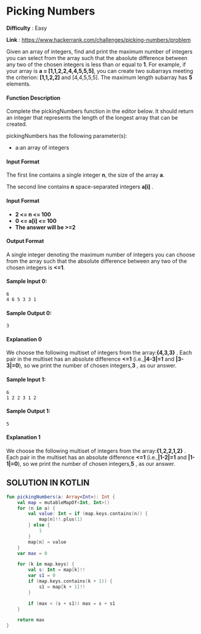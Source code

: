 # Picking Numbers

**Difficulty** : Easy

**Link** : https://www.hackerrank.com/challenges/picking-numbers/problem

Given an array of integers, find and print the maximum number of integers you can select from the array such that the absolute difference between any two of the chosen integers is less than or equal to __1__. For example, if your array is __a = [1,1,2,2,4,4,5,5,5]__, you can create two subarrays meeting the criterion: __[1,1,2,2]__ and [4,4,5,5,5]. The maximum length subarray has __5__ elements.

#### Function Description
Complete the pickingNumbers function in the editor below. It should return an integer that represents the length of the longest array that can be created.

pickingNumbers has the following parameter(s):
- a:an array of integers

#### Input Format
The first line contains a single integer __n__, the size of the array __a__.

The second line contains __n__ space-separated integers __a[i]__ .

#### Input Format
- __2 <= n <= 100__
- __0 <= a[i] <= 100__
- __The answer will be >=2__

#### Output Format
A single integer denoting the maximum number of integers you can choose from the array such that the absolute difference between any two of the chosen integers is __<=1__.

#### Sample Input 0:

```
6
4 6 5 3 3 1
```

#### Sample Output 0:

```
3
```

#### Explanation 0
We choose the following multiset of integers from the array:__{4,3,3}__ . Each pair in the multiset has an absolute difference __<=1__ (i.e.,__|4-3|=1__ and __|3-3|=0__), so we print the number of chosen integers,__3__ , as our answer.


#### Sample Input 1:

```
6
1 2 2 3 1 2
```

#### Sample Output 1:

```
5
```

#### Explanation 1
We choose the following multiset of integers from the array:__{1,2,2,1,2}__ . Each pair in the multiset has an absolute difference __<=1__ (i.e.,__|1-2|=1__ and __|1-1|=0__), so we print the number of chosen integers,__5__ , as our answer.

## SOLUTION IN KOTLIN

```kotlin
fun pickingNumbers(a: Array<Int>): Int {
    val map = mutableMapOf<Int, Int>()
    for (n in a) {
        val value: Int = if (map.keys.contains(n)) {
            map[n]!!.plus(1)
        } else {
            1
        }
        map[n] = value
    }
    var max = 0

    for (k in map.keys) {
        val s: Int = map[k]!!
        var s1 = 0
        if (map.keys.contains(k + 1)) {
            s1 = map[k + 1]!!
        }

        if (max < (s + s1)) max = s + s1
    }

    return max
}
```
